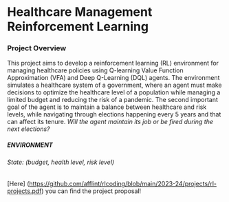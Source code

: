 # Healthcare Management Reinforcement Learning
### Project Overview
This project aims to develop a reinforcement learning (RL) environment for managing healthcare policies using Q-learning Value Function Approximation (VFA) and Deep Q-Learning (DQL) agents. The environment simulates a healthcare system of a government, where an agent must make decisions to optimize the healthcare level of a population while managing a limited budget and reducing the risk of a pandemic. The second important goal of the agent is to maintain a balance between healthcare and risk levels, while navigating through elections happening every 5 years and that can affect its tenure. 
_Will the agent maintain its job or be fired during the next elections?_

##### ENVIRONMENT
###### State: (budget, health level, risk level)

[Here] (https://github.com/afflint/rlcoding/blob/main/2023-24/projects/rl-projects.pdf) you can find the project proposal!
